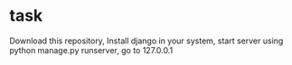 # task
Download this repository,
Install django in your system,
start server using python manage.py runserver,
go to 127.0.0.1
